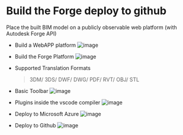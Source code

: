 # Build the Forge deploy to github

Place the built BIM model on a publicly observable web platform (with Autodesk Forge API)

* Build a WebAPP platform
![image](https://user-images.githubusercontent.com/69034494/163194514-f906ae23-09c8-4d1d-9c15-91571f6f81bc.png)

* Build the Forge Platform
![image](https://user-images.githubusercontent.com/69034494/163195198-e066b623-6d49-4d06-a3e4-3bb80ff31b44.png)

* Supported Translation Formats 

  > 3DM/ 3DS/ DWF/ DWG/ PDF/ RVT/ OBJ/ STL

* Basic Toolbar
![image](https://user-images.githubusercontent.com/69034494/163195834-749e66a9-8f80-4f13-8ccd-f7cef42c918c.png)

* Plugins inside the vscode compiler
![image](https://user-images.githubusercontent.com/69034494/163196087-9157fdbe-80f1-4081-a835-f81c42290cfe.png)

* Deploy to Microsoft Azure
![image](https://user-images.githubusercontent.com/69034494/163196428-79217624-aee5-4e20-b06f-ea5e33670331.png)

* Deploy to Github
![image](https://user-images.githubusercontent.com/69034494/163196475-bc51b939-9b22-4bc6-8f04-175031059e4a.png)

